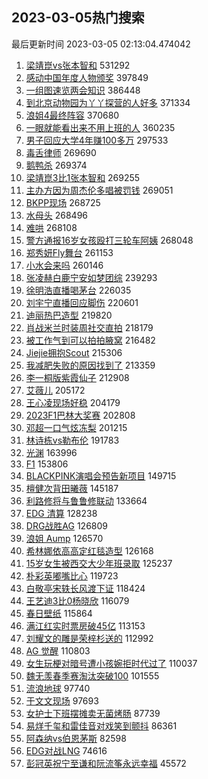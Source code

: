 ## 2023-03-05热门搜索 
最后更新时间 2023-03-05 02:13:04.474042 
1. [梁靖崑vs张本智和](https://s.weibo.com/weibo?q=%23%E6%A2%81%E9%9D%96%E5%B4%91vs%E5%BC%A0%E6%9C%AC%E6%99%BA%E5%92%8C%23&t=31&band_rank=1&Refer=top) 531292
1. [感动中国年度人物颁奖](https://s.weibo.com/weibo?q=%23%E6%84%9F%E5%8A%A8%E4%B8%AD%E5%9B%BD%E5%B9%B4%E5%BA%A6%E4%BA%BA%E7%89%A9%E9%A2%81%E5%A5%96%23&t=31&band_rank=2&Refer=top) 397849
1. [一组图速览两会知识](https://s.weibo.com/weibo?q=%23%E4%B8%80%E7%BB%84%E5%9B%BE%E9%80%9F%E8%A7%88%E4%B8%A4%E4%BC%9A%E7%9F%A5%E8%AF%86%23&t=31&band_rank=3&Refer=top) 386448
1. [到北京动物园为丫丫探营的人好多](https://s.weibo.com/weibo?q=%23%E5%88%B0%E5%8C%97%E4%BA%AC%E5%8A%A8%E7%89%A9%E5%9B%AD%E4%B8%BA%E4%B8%AB%E4%B8%AB%E6%8E%A2%E8%90%A5%E7%9A%84%E4%BA%BA%E5%A5%BD%E5%A4%9A%23&t=31&band_rank=4&Refer=top) 371334
1. [浪姐4最终阵容](https://s.weibo.com/weibo?q=%23%E6%B5%AA%E5%A7%904%E6%9C%80%E7%BB%88%E9%98%B5%E5%AE%B9%23&t=31&band_rank=5&Refer=top) 370680
1. [一眼就能看出来不用上班的人](https://s.weibo.com/weibo?q=%23%E4%B8%80%E7%9C%BC%E5%B0%B1%E8%83%BD%E7%9C%8B%E5%87%BA%E6%9D%A5%E4%B8%8D%E7%94%A8%E4%B8%8A%E7%8F%AD%E7%9A%84%E4%BA%BA%23&t=31&band_rank=6&Refer=top) 360235
1. [男子回应大学4年赚100多万](https://s.weibo.com/weibo?q=%23%E7%94%B7%E5%AD%90%E5%9B%9E%E5%BA%94%E5%A4%A7%E5%AD%A64%E5%B9%B4%E8%B5%9A100%E5%A4%9A%E4%B8%87%23&t=31&band_rank=7&Refer=top) 297533
1. [毒舌律师](https://s.weibo.com/weibo?q=%E6%AF%92%E8%88%8C%E5%BE%8B%E5%B8%88&t=31&band_rank=8&Refer=top) 269690
1. [鹅鸭杀](https://s.weibo.com/weibo?q=%E9%B9%85%E9%B8%AD%E6%9D%80&t=31&band_rank=9&Refer=top) 269374
1. [梁靖崑3比1张本智和](https://s.weibo.com/weibo?q=%23%E6%A2%81%E9%9D%96%E5%B4%913%E6%AF%941%E5%BC%A0%E6%9C%AC%E6%99%BA%E5%92%8C%23&t=31&band_rank=10&Refer=top) 269255
1. [主办方因为周杰伦多唱被罚钱](https://s.weibo.com/weibo?q=%23%E4%B8%BB%E5%8A%9E%E6%96%B9%E5%9B%A0%E4%B8%BA%E5%91%A8%E6%9D%B0%E4%BC%A6%E5%A4%9A%E5%94%B1%E8%A2%AB%E7%BD%9A%E9%92%B1%23&t=31&band_rank=11&Refer=top) 269051
1. [BKPP现场](https://s.weibo.com/weibo?q=BKPP%E7%8E%B0%E5%9C%BA&t=31&band_rank=12&Refer=top) 268725
1. [水母头](https://s.weibo.com/weibo?q=%23%E6%B0%B4%E6%AF%8D%E5%A4%B4%23&t=31&band_rank=13&Refer=top) 268496
1. [难哄](https://s.weibo.com/weibo?q=%E9%9A%BE%E5%93%84&t=31&band_rank=14&Refer=top) 268108
1. [警方通报16岁女孩殴打三轮车阿姨](https://s.weibo.com/weibo?q=%23%E8%AD%A6%E6%96%B9%E9%80%9A%E6%8A%A516%E5%B2%81%E5%A5%B3%E5%AD%A9%E6%AE%B4%E6%89%93%E4%B8%89%E8%BD%AE%E8%BD%A6%E9%98%BF%E5%A7%A8%23&t=31&band_rank=15&Refer=top) 268048
1. [郑秀妍Fly舞台](https://s.weibo.com/weibo?q=%23%E9%83%91%E7%A7%80%E5%A6%8DFly%E8%88%9E%E5%8F%B0%23&t=31&band_rank=16&Refer=top) 261153
1. [小水会来吗](https://s.weibo.com/weibo?q=%E5%B0%8F%E6%B0%B4%E4%BC%9A%E6%9D%A5%E5%90%97&t=31&band_rank=17&Refer=top) 260146
1. [张凌赫白鹿宁安如梦团综](https://s.weibo.com/weibo?q=%23%E5%BC%A0%E5%87%8C%E8%B5%AB%E7%99%BD%E9%B9%BF%E5%AE%81%E5%AE%89%E5%A6%82%E6%A2%A6%E5%9B%A2%E7%BB%BC%23&t=31&band_rank=18&Refer=top) 239293
1. [徐明浩直播喝茅台](https://s.weibo.com/weibo?q=%E5%BE%90%E6%98%8E%E6%B5%A9%E7%9B%B4%E6%92%AD%E5%96%9D%E8%8C%85%E5%8F%B0&t=31&band_rank=19&Refer=top) 226035
1. [刘宇宁直播回应脚伤](https://s.weibo.com/weibo?q=%23%E5%88%98%E5%AE%87%E5%AE%81%E7%9B%B4%E6%92%AD%E5%9B%9E%E5%BA%94%E8%84%9A%E4%BC%A4%23&t=31&band_rank=20&Refer=top) 220601
1. [迪丽热巴造型](https://s.weibo.com/weibo?q=%23%E8%BF%AA%E4%B8%BD%E7%83%AD%E5%B7%B4%E9%80%A0%E5%9E%8B%23&t=31&band_rank=21&Refer=top) 219820
1. [肖战米兰时装周社交直拍](https://s.weibo.com/weibo?q=%23%E8%82%96%E6%88%98%E7%B1%B3%E5%85%B0%E6%97%B6%E8%A3%85%E5%91%A8%E7%A4%BE%E4%BA%A4%E7%9B%B4%E6%8B%8D%23&t=31&band_rank=22&Refer=top) 218179
1. [被工作气到可以拍拍腋窝](https://s.weibo.com/weibo?q=%23%E8%A2%AB%E5%B7%A5%E4%BD%9C%E6%B0%94%E5%88%B0%E5%8F%AF%E4%BB%A5%E6%8B%8D%E6%8B%8D%E8%85%8B%E7%AA%9D%23&t=31&band_rank=23&Refer=top) 216482
1. [Jiejie拥抱Scout](https://s.weibo.com/weibo?q=%23Jiejie%E6%8B%A5%E6%8A%B1Scout%23&t=31&band_rank=24&Refer=top) 215306
1. [我减肥失败的原因找到了](https://s.weibo.com/weibo?q=%23%E6%88%91%E5%87%8F%E8%82%A5%E5%A4%B1%E8%B4%A5%E7%9A%84%E5%8E%9F%E5%9B%A0%E6%89%BE%E5%88%B0%E4%BA%86%23&t=31&band_rank=25&Refer=top) 213359
1. [李一桐版紫霞仙子](https://s.weibo.com/weibo?q=%23%E6%9D%8E%E4%B8%80%E6%A1%90%E7%89%88%E7%B4%AB%E9%9C%9E%E4%BB%99%E5%AD%90%23&t=31&band_rank=26&Refer=top) 212908
1. [艾薇儿](https://s.weibo.com/weibo?q=%E8%89%BE%E8%96%87%E5%84%BF&t=31&band_rank=27&Refer=top) 205172
1. [王心凌现场好稳](https://s.weibo.com/weibo?q=%23%E7%8E%8B%E5%BF%83%E5%87%8C%E7%8E%B0%E5%9C%BA%E5%A5%BD%E7%A8%B3%23&t=31&band_rank=28&Refer=top) 204179
1. [2023F1巴林大奖赛](https://s.weibo.com/weibo?q=%232023F1%E5%B7%B4%E6%9E%97%E5%A4%A7%E5%A5%96%E8%B5%9B%23&t=31&band_rank=10&Refer=top) 202808
1. [邓超一口气炫冻梨](https://s.weibo.com/weibo?q=%23%E9%82%93%E8%B6%85%E4%B8%80%E5%8F%A3%E6%B0%94%E7%82%AB%E5%86%BB%E6%A2%A8%23&t=31&band_rank=17&Refer=top) 201215
1. [林诗栋vs勒布伦](https://s.weibo.com/weibo?q=%23%E6%9E%97%E8%AF%97%E6%A0%8Bvs%E5%8B%92%E5%B8%83%E4%BC%A6%23&t=31&band_rank=24&Refer=top) 191783
1. [光渊](https://s.weibo.com/weibo?q=%23%E5%85%89%E6%B8%8A%23&t=31&band_rank=29&Refer=top) 163996
1. [F1](https://s.weibo.com/weibo?q=F1&t=31&band_rank=30&Refer=top) 153806
1. [BLACKPINK演唱会预告新项目](https://s.weibo.com/weibo?q=%23BLACKPINK%E6%BC%94%E5%94%B1%E4%BC%9A%E9%A2%84%E5%91%8A%E6%96%B0%E9%A1%B9%E7%9B%AE%23&t=31&band_rank=31&Refer=top) 149715
1. [檀健次背田曦薇](https://s.weibo.com/weibo?q=%23%E6%AA%80%E5%81%A5%E6%AC%A1%E8%83%8C%E7%94%B0%E6%9B%A6%E8%96%87%23&t=31&band_rank=32&Refer=top) 145187
1. [利路修将与鲁鲁修联动](https://s.weibo.com/weibo?q=%23%E5%88%A9%E8%B7%AF%E4%BF%AE%E5%B0%86%E4%B8%8E%E9%B2%81%E9%B2%81%E4%BF%AE%E8%81%94%E5%8A%A8%23&t=31&band_rank=33&Refer=top) 133664
1. [EDG 清算](https://s.weibo.com/weibo?q=EDG%20%E6%B8%85%E7%AE%97&t=31&band_rank=34&Refer=top) 128238
1. [DRG战胜AG](https://s.weibo.com/weibo?q=%23DRG%E6%88%98%E8%83%9CAG%23&t=31&band_rank=35&Refer=top) 126809
1. [浪姐 Aump](https://s.weibo.com/weibo?q=%E6%B5%AA%E5%A7%90%20Aump&t=31&band_rank=36&Refer=top) 126570
1. [希林娜依高高定红毯造型](https://s.weibo.com/weibo?q=%23%E5%B8%8C%E6%9E%97%E5%A8%9C%E4%BE%9D%E9%AB%98%E9%AB%98%E5%AE%9A%E7%BA%A2%E6%AF%AF%E9%80%A0%E5%9E%8B%23&t=31&band_rank=37&Refer=top) 126168
1. [15岁女生被西交大少年班录取](https://s.weibo.com/weibo?q=%2315%E5%B2%81%E5%A5%B3%E7%94%9F%E8%A2%AB%E8%A5%BF%E4%BA%A4%E5%A4%A7%E5%B0%91%E5%B9%B4%E7%8F%AD%E5%BD%95%E5%8F%96%23&t=31&band_rank=38&Refer=top) 125237
1. [朴彩英嘟嘴比心](https://s.weibo.com/weibo?q=%23%E6%9C%B4%E5%BD%A9%E8%8B%B1%E5%98%9F%E5%98%B4%E6%AF%94%E5%BF%83%23&t=31&band_rank=32&Refer=top) 119723
1. [白敬亭宋轶长风渡下证](https://s.weibo.com/weibo?q=%23%E7%99%BD%E6%95%AC%E4%BA%AD%E5%AE%8B%E8%BD%B6%E9%95%BF%E9%A3%8E%E6%B8%A1%E4%B8%8B%E8%AF%81%23&t=31&band_rank=41&Refer=top) 118424
1. [王艺迪3比0杨晓欣](https://s.weibo.com/weibo?q=%23%E7%8E%8B%E8%89%BA%E8%BF%AA3%E6%AF%940%E6%9D%A8%E6%99%93%E6%AC%A3%23&t=31&band_rank=39&Refer=top) 116079
1. [春日壁纸](https://s.weibo.com/weibo?q=%23%E6%98%A5%E6%97%A5%E5%A3%81%E7%BA%B8%23&t=31&band_rank=40&Refer=top) 115864
1. [满江红实时票房破45亿](https://s.weibo.com/weibo?q=%23%E6%BB%A1%E6%B1%9F%E7%BA%A2%E5%AE%9E%E6%97%B6%E7%A5%A8%E6%88%BF%E7%A0%B445%E4%BA%BF%23&t=31&band_rank=42&Refer=top) 113153
1. [刘耀文的雕是荣梓杉送的](https://s.weibo.com/weibo?q=%23%E5%88%98%E8%80%80%E6%96%87%E7%9A%84%E9%9B%95%E6%98%AF%E8%8D%A3%E6%A2%93%E6%9D%89%E9%80%81%E7%9A%84%23&t=31&band_rank=43&Refer=top) 112992
1. [AG 觉醒](https://s.weibo.com/weibo?q=AG%20%E8%A7%89%E9%86%92&t=31&band_rank=44&Refer=top) 110803
1. [女生玩梗对暗号遭小孩婉拒时代过了](https://s.weibo.com/weibo?q=%23%E5%A5%B3%E7%94%9F%E7%8E%A9%E6%A2%97%E5%AF%B9%E6%9A%97%E5%8F%B7%E9%81%AD%E5%B0%8F%E5%AD%A9%E5%A9%89%E6%8B%92%E6%97%B6%E4%BB%A3%E8%BF%87%E4%BA%86%23&t=31&band_rank=48&Refer=top) 110037
1. [魏无羡春季赛淘汰突破100](https://s.weibo.com/weibo?q=%23%E9%AD%8F%E6%97%A0%E7%BE%A1%E6%98%A5%E5%AD%A3%E8%B5%9B%E6%B7%98%E6%B1%B0%E7%AA%81%E7%A0%B4100%23&t=31&band_rank=45&Refer=top) 101555
1. [流浪地球](https://s.weibo.com/weibo?q=%E6%B5%81%E6%B5%AA%E5%9C%B0%E7%90%83&t=31&band_rank=46&Refer=top) 97740
1. [于文文现场](https://s.weibo.com/weibo?q=%E4%BA%8E%E6%96%87%E6%96%87%E7%8E%B0%E5%9C%BA&t=31&band_rank=47&Refer=top) 97693
1. [女护士下班摆摊卖无菌烤肠](https://s.weibo.com/weibo?q=%23%E5%A5%B3%E6%8A%A4%E5%A3%AB%E4%B8%8B%E7%8F%AD%E6%91%86%E6%91%8A%E5%8D%96%E6%97%A0%E8%8F%8C%E7%83%A4%E8%82%A0%23&t=31&band_rank=48&Refer=top) 87739
1. [易烊千玺和雷佳音对戏笑到颤抖](https://s.weibo.com/weibo?q=%23%E6%98%93%E7%83%8A%E5%8D%83%E7%8E%BA%E5%92%8C%E9%9B%B7%E4%BD%B3%E9%9F%B3%E5%AF%B9%E6%88%8F%E7%AC%91%E5%88%B0%E9%A2%A4%E6%8A%96%23&t=31&band_rank=41&Refer=top) 86361
1. [阿森纳vs伯恩茅斯](https://s.weibo.com/weibo?q=%23%E9%98%BF%E6%A3%AE%E7%BA%B3vs%E4%BC%AF%E6%81%A9%E8%8C%85%E6%96%AF%23&t=31&band_rank=49&Refer=top) 82598
1. [EDG对战LNG](https://s.weibo.com/weibo?q=%23EDG%E5%AF%B9%E6%88%98LNG%23&t=31&band_rank=50&Refer=top) 74616
1. [彭冠英祝宁至谦和阮流筝永远幸福](https://s.weibo.com/weibo?q=%23%E5%BD%AD%E5%86%A0%E8%8B%B1%E7%A5%9D%E5%AE%81%E8%87%B3%E8%B0%A6%E5%92%8C%E9%98%AE%E6%B5%81%E7%AD%9D%E6%B0%B8%E8%BF%9C%E5%B9%B8%E7%A6%8F%23&t=31&band_rank=49&Refer=top) 45572

